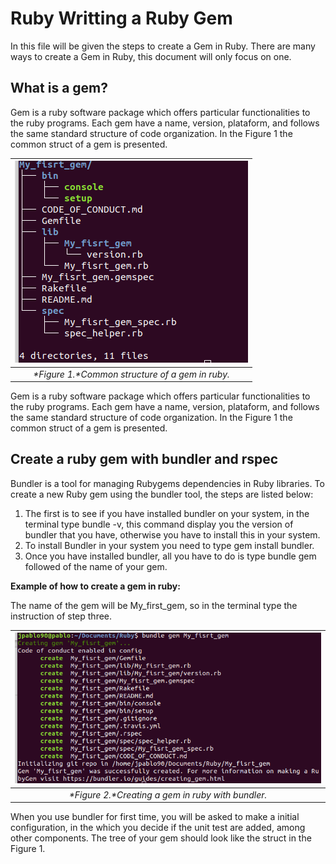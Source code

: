 # Ruby Writting a Ruby Gem

In this file will be given the steps to create a Gem in Ruby. There are many ways to create a Gem in Ruby, this document will  only focus on one.

## What is a gem?

Gem is a ruby software package which offers particular functionalities to the ruby programs. Each gem have a name, version, plataform, and follows the same standard structure of code organization. In the Figure 1  the common struct of a gem is presented.


|![Gem structure.](images/First_gem.png)|
|:--:|
|_*Figure 1.*Common structure of a gem in ruby._|

Gem is a ruby software package which offers particular functionalities to the ruby programs. Each gem have a name, version, plataform, and follows the same standard structure of code organization. In the Figure 1  the common struct of a gem is presented.

## Create a ruby gem with bundler and rspec

Bundler is a tool for managing Rubygems dependencies in Ruby libraries. To create a new Ruby gem using the bundler tool, the steps are listed below:

1. The first is to see if you have installed bundler on your system, in the terminal type bundle -v, this command display you the version of bundler that you have, otherwise you have to install this in your system.
2. To install Bundler in your system you need to type gem install bundler.
3. Once you have installed bundler, all you have to do is type bundle gem followed of the name of your gem.


**Example of how to create a gem in ruby:**

The name of the gem will be My_first_gem, so in the terminal type the instruction of step three.

|![Create a gem in ruby with bundler.](images/Create_gem.ong.png)|
|:--:|
|_*Figure 2.*Creating a gem in ruby with bundler._|

When you use bundler for first time, you will be asked to make a initial configuration, in the which you decide if the unit test are added, among other components. The tree of your gem should look like the struct in the Figure 1.